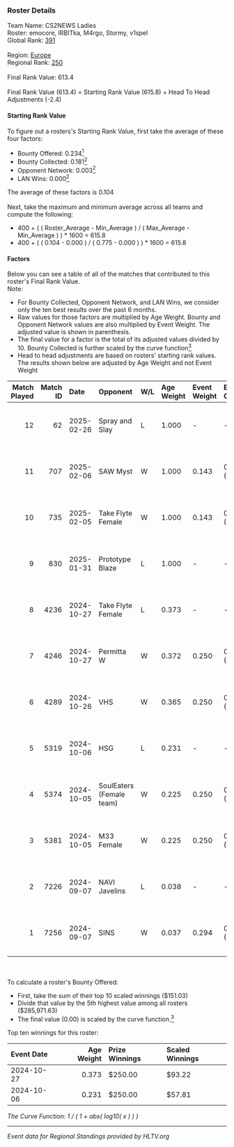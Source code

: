 ### Roster Details<br />
Team Name: CS2NEWS Ladies<br />
Roster: emocore, IRBITka, M4rgo, Stormy, v1spel<br />
Global Rank: [391](../../standings_global_2025_02_28.md)<br />
<br />
Region: [Europe]( ../../standings_europe_2025_02_28.md)<br />
Regional Rank: [250]( ../../standings_europe_2025_02_28.md)<br />
<br />
Final Rank Value:  613.4<br />
<br />
Final Rank Value (613.4) = Starting Rank Value (615.8) + Head To Head Adjustments (-2.4)<br />

#### Starting Rank Value<br />
To figure out a rosters's Starting Rank Value, first take the average of these four factors:<br />
- Bounty Offered: 0.234[<sup>1</sup>](#table2)
- Bounty Collected: 0.181[<sup>2</sup>](#table1)
- Opponent Network: 0.003[<sup>2</sup>](#table1)
- LAN Wins: 0.000[<sup>2</sup>](#table1)

The average of these factors is 0.104<br />
<br />
Next, take the maximum and minimum average across all teams and compute the following:<br />
- 400 + ( ( Roster_Average - Min_Average ) / ( Max_Average - Min_Average ) ) * 1600 = 615.8
- 400 + ( ( 0.104 - 0.000 ) / ( 0.775 - 0.000 ) ) * 1600 = 615.8


#### Factors<br />
Below you can see a table of all of the matches that contributed to this roster's Final Rank Value.<br />
Note:<br />

- For Bounty Collected, Opponent Network, and LAN Wins, we consider only the ten best results over the past 6 months.
- Raw values for those factors are multiplied by Age Weight. Bounty and Opponent Network values are also multiplied by Event Weight. The adjusted value is shown in parenthesis.
- The final value for a factor is the total of its adjusted values divided by 10. Bounty Collected is further scaled by the curve function[<sup>3</sup>](#curveFunction)
- Head to head adjustments are based on rosters' starting rank values. The results shown below are adjusted by Age Weight and not Event Weight
<span id="table1"></span><br />


| Match Played | Match ID | Date       | Opponent                 | W/L | Age Weight | Event Weight | Bounty Collected | Opponent Network | LAN Wins  | H2H Adj. | Roster                                      |
| -: | -: | :- | :- | :- | :- | :- | :- | :- | :- | -: | :- |
|           12 |       62 | 2025-02-26 | Spray and Slay           | L   | 1.000      | -            | -                | -                | -         |   -19.90 | emocore, IRBITka, M4rgo, Stormy, v1spel     |
|           11 |      707 | 2025-02-06 | SAW Myst                 | W   | 1.000      | 0.143        | 0.000 (0.000)    | 0.100 (0.014)    | 0 (0.000) |    10.81 | emocore, IRBITka, M4rgo, Stormy, v1spel     |
|           10 |      735 | 2025-02-05 | Take Flyte Female        | W   | 1.000      | 0.143        | 0.000 (0.000)    | 0.000 (0.000)    | 0 (0.000) |     7.04 | emocore, IRBITka, M4rgo, Stormy, v1spel     |
|            9 |      830 | 2025-01-31 | Prototype Blaze          | L   | 1.000      | -            | -                | -                | -         |    -4.96 | emocore, IRBITka, M4rgo, Stormy, v1spel     |
|            8 |     4236 | 2024-10-27 | Take Flyte Female        | L   | 0.373      | -            | -                | -                | -         |    -4.71 | ayaka, IRBITka, M4rgo, tenweri, v1spel      |
|            7 |     4246 | 2024-10-27 | Permitta W               | W   | 0.372      | 0.250        | 0.003 (0.000)    | 0.185 (0.017)    | 0 (0.000) |     6.50 | ayaka, IRBITka, M4rgo, tenweri, v1spel      |
|            6 |     4289 | 2024-10-26 | VHS                      | W   | 0.365      | 0.250        | 0.000 (0.000)    | 0.000 (0.000)    | 0 (0.000) |     2.63 | ayaka, IRBITka, M4rgo, tenweri, v1spel      |
|            5 |     5319 | 2024-10-06 | HSG                      | L   | 0.231      | -            | -                | -                | -         |    -3.27 | IRBITka, M4rgo, tenweri, turboxgirl, v1spel |
|            4 |     5374 | 2024-10-05 | SoulEaters (Female team) | W   | 0.225      | 0.250        | 0.000 (0.000)    | 0.011 (0.001)    | 0 (0.000) |     1.64 | IRBITka, M4rgo, tenweri, turboxgirl, v1spel |
|            3 |     5381 | 2024-10-05 | M33 Female               | W   | 0.225      | 0.250        | 0.000 (0.000)    | 0.000 (0.000)    | 0 (0.000) |     1.63 | IRBITka, M4rgo, tenweri, turboxgirl, v1spel |
|            2 |     7226 | 2024-09-07 | NAVI Javelins            | L   | 0.038      | -            | -                | -                | -         |    -0.09 | IRBITka, M4rgo, tenweri, turboxgirl, v1spel |
|            1 |     7256 | 2024-09-07 | SINS                     | W   | 0.037      | 0.294        | 0.000 (0.000)    | 0.000 (0.000)    | 0 (0.000) |     0.27 | IRBITka, M4rgo, tenweri, turboxgirl, v1spel |

<br />
<span id="table2"></span><br />
To calculate a roster's Bounty Offered:<br />

- First, take the sum of their top 10 scaled winnings ($151.03)
- Divide that value by the 5th highest value among all rosters ($285,971.63)
- The final value (0.00) is scaled by the curve function.[<sup>3</sup>](#curveFunction)

Top ten winnings for this roster:<br />

| Event Date | Age Weight | Prize Winnings | Scaled Winnings |
| :- | -: | :- | :- |
| 2024-10-27 |      0.373 | $250.00        | $93.22          |
| 2024-10-06 |      0.231 | $250.00        | $57.81          |


<span id="curveFunction"></span>_The Curve Function: 1 / ( 1 + abs( log10( x ) ) )_<br />

---
_Event data for Regional Standings provided by HLTV.org_<br />
